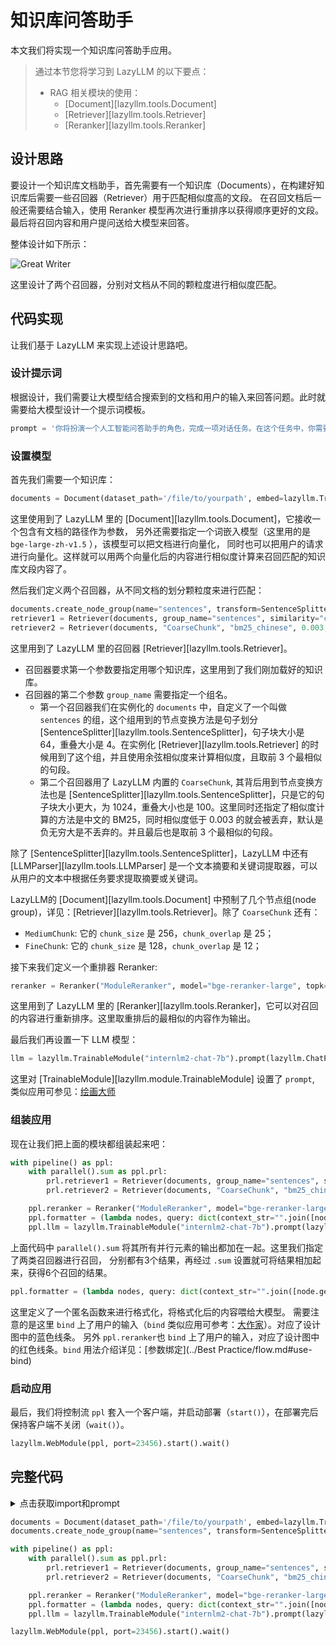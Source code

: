 # 知识库问答助手

本文我们将实现一个知识库问答助手应用。

> 通过本节您将学习到 LazyLLM 的以下要点：
>
> - RAG 相关模块的使用：
>      - [Document][lazyllm.tools.Document]
>      - [Retriever][lazyllm.tools.Retriever]
>      - [Reranker][lazyllm.tools.Reranker]


## 设计思路

要设计一个知识库文档助手，首先需要有一个知识库（Documents），在构建好知识库后需要一些召回器（Retriever）用于匹配相似度高的文段。
在召回文档后一般还需要结合输入，使用 Reranker 模型再次进行重排序以获得顺序更好的文段。最后将召回内容和用户提问送给大模型来回答。

整体设计如下所示：

![Great Writer](../assets/5_rag_1.svg)

这里设计了两个召回器，分别对文档从不同的颗粒度进行相似度匹配。

## 代码实现

让我们基于 LazyLLM 来实现上述设计思路吧。

### 设计提示词

根据设计，我们需要让大模型结合搜索到的文档和用户的输入来回答问题。此时就需要给大模型设计一个提示词模板。

```python
prompt = '你将扮演一个人工智能问答助手的角色，完成一项对话任务。在这个任务中，你需要根据给定的上下文以及问题，给出你的回答。'
```

### 设置模型

首先我们需要一个知识库：

```python
documents = Document(dataset_path='/file/to/yourpath', embed=lazyllm.TrainableModule('bge-large-zh-v1.5'))
```

这里使用到了 LazyLLM 里的 [Document][lazyllm.tools.Document]，它接收一个包含有文档的路径作为参数，
另外还需要指定一个词嵌入模型（这里用的是 `bge-large-zh-v1.5` ），该模型可以把文档进行向量化，
同时也可以把用户的请求进行向量化。这样就可以用两个向量化后的内容进行相似度计算来召回匹配的知识库文段内容了。

然后我们定义两个召回器，从不同文档的划分颗粒度来进行匹配：

```python
documents.create_node_group(name="sentences", transform=SentenceSplitter, chunk_size=64, chunk_overlap=4)
retriever1 = Retriever(documents, group_name="sentences", similarity="cosine", topk=3)
retriever2 = Retriever(documents, "CoarseChunk", "bm25_chinese", 0.003, topk=3)
``` 

这里用到了 LazyLLM 里的召回器 [Retriever][lazyllm.tools.Retriever]。

- 召回器要求第一个参数要指定用哪个知识库，这里用到了我们刚加载好的知识库。
- 召回器的第二个参数 `group_name` 需要指定一个组名。
    - 第一个召回器我们在实例化的 `documents` 中，自定义了一个叫做 `sentences` 的组，这个组用到的节点变换方法是句子划分 [SentenceSplitter][lazyllm.tools.SentenceSplitter]，句子块大小是 64，重叠大小是 4。在实例化 [Retriever][lazyllm.tools.Retriever] 的时候用到了这个组，并且使用余弦相似度来计算相似度，且取前 3 个最相似的句段。
    - 第二个召回器用了 LazyLLM 内置的 `CoarseChunk`, 其背后用到节点变换方法也是 [SentenceSplitter][lazyllm.tools.SentenceSplitter]，只是它的句子块大小更大，为 1024，重叠大小也是 100。这里同时还指定了相似度计算的方法是中文的 BM25，同时相似度低于 0.003 的就会被丢弃，默认是负无穷大是不丢弃的。并且最后也是取前 3 个最相似的句段。

除了 [SentenceSplitter][lazyllm.tools.SentenceSplitter]，LazyLLM 中还有 [LLMParser][lazyllm.tools.LLMParser] 是一个文本摘要和关键词提取器，可以从用户的文本中根据任务要求提取摘要或关键词。

LazyLLM的 [Document][lazyllm.tools.Document] 中预制了几个节点组(node group)，详见：[Retriever][lazyllm.tools.Retriever]。除了 `CoarseChunk` 还有：

- `MediumChunk`: 它的 `chunk_size` 是 256，`chunk_overlap` 是 25；
- `FineChunk`: 它的 `chunk_size` 是 128，`chunk_overlap` 是 12；

接下来我们定义一个重排器 Reranker:

```python
reranker = Reranker("ModuleReranker", model="bge-reranker-large", topk=1)
```

这里用到了 LazyLLM 里的 [Reranker][lazyllm.tools.Reranker]，它可以对召回的内容进行重新排序。这里取重排后的最相似的内容作为输出。

最后我们再设置一下 LLM 模型：

```python
llm = lazyllm.TrainableModule("internlm2-chat-7b").prompt(lazyllm.ChatPrompter(prompt, extro_keys=["context_str"]))
```
这里对 [TrainableModule][lazyllm.module.TrainableModule] 设置了 `prompt`, 类似应用可参见：[绘画大师](painting_master.md#use-prompt)

### 组装应用

现在让我们把上面的模块都组装起来吧：

```python
with pipeline() as ppl:
    with parallel().sum as ppl.prl:
        prl.retriever1 = Retriever(documents, group_name="sentences", similarity="cosine", topk=3)
        prl.retriever2 = Retriever(documents, "CoarseChunk", "bm25_chinese", 0.003, topk=3)

    ppl.reranker = Reranker("ModuleReranker", model="bge-reranker-large", topk=1) | bind(query=ppl.input)
    ppl.formatter = (lambda nodes, query: dict(context_str="".join([node.get_content() for node in nodes]), query=query)) | bind(query=ppl.input)
    ppl.llm = lazyllm.TrainableModule("internlm2-chat-7b").prompt(lazyllm.ChatPrompter(prompt, extro_keys=["context_str"]))
```

上面代码中 `parallel().sum` 将其所有并行元素的输出都加在一起。这里我们指定了两类召回器进行召回，
分别都有3个结果，再经过 `.sum` 设置就可将结果相加起来，获得6个召回的结果。

```python
ppl.formatter = (lambda nodes, query: dict(context_str="".join([node.get_content() for node in nodes]), query=query)) | bind(query=ppl.input)
```

这里定义了一个匿名函数来进行格式化，将格式化后的内容喂给大模型。
需要注意的是这里 `bind` 上了用户的输入（`bind` 类似应用可参考：[大作家](great_writer.md#use-bind)）。对应了设计图中的蓝色线条。
另外 `ppl.reranker`也 `bind` 上了用户的输入，对应了设计图中的红色线条。`bind` 用法介绍详见：[参数绑定](../Best Practice/flow.md#use-bind)

### 启动应用

最后，我们将控制流 `ppl` 套入一个客户端，并启动部署（`start()`），在部署完后保持客户端不关闭（`wait()`）。

```python
lazyllm.WebModule(ppl, port=23456).start().wait()
```

## 完整代码

<details>
<summary>点击获取import和prompt</summary>

```python
import os
import lazyllm
from lazyllm import pipeline, parallel, bind, _0, Document, Retriever, Reranker

prompt = '你将扮演一个人工智能问答助手的角色，完成一项对话任务。在这个任务中，你需要根据给定的上下文以及问题，给出你的回答。'
```
</details>

```python
documents = Document(dataset_path='/file/to/yourpath', embed=lazyllm.TrainableModule('bge-large-zh-v1.5'))
documents.create_node_group(name="sentences", transform=SentenceSplitter, chunk_size=64, chunk_overlap=4)

with pipeline() as ppl:
    with parallel().sum as ppl.prl:
        prl.retriever1 = Retriever(documents, group_name="sentences", similarity="cosine", topk=3)
        prl.retriever2 = Retriever(documents, "CoarseChunk", "bm25_chinese", 0.003, topk=3)

    ppl.reranker = Reranker("ModuleReranker", model="bge-reranker-large", topk=1) | bind(query=ppl.input)
    ppl.formatter = (lambda nodes, query: dict(context_str="".join([node.get_content() for node in nodes]), query=query)) | bind(query=ppl.input)
    ppl.llm = lazyllm.TrainableModule("internlm2-chat-7b").prompt(lazyllm.ChatPrompter(prompt, extro_keys=["context_str"]))

lazyllm.WebModule(ppl, port=23456).start().wait()
```
